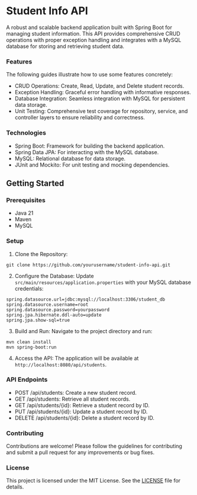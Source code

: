 # Student Info API

A robust and scalable backend application built with Spring Boot for managing student information. This API provides comprehensive CRUD operations with proper exception handling and integrates with a MySQL database for storing and retrieving student data.

### Features

The following guides illustrate how to use some features concretely:

* CRUD Operations: Create, Read, Update, and Delete student records.
* Exception Handling: Graceful error handling with informative responses.
* Database Integration: Seamless integration with MySQL for persistent data storage.
* Unit Testing: Comprehensive test coverage for repository, service, and controller layers to ensure reliability and correctness.


### Technologies

* Spring Boot: Framework for building the backend application.
* Spring Data JPA: For interacting with the MySQL database.
* MySQL: Relational database for data storage.
* JUnit and Mockito: For unit testing and mocking dependencies.

## Getting Started
### Prerequisites

* Java 21
* Maven
* MySQL

### Setup
1. Clone the Repository:
```
git clone https://github.com/yourusername/student-info-api.git
```

2. Configure the Database: Update `src/main/resources/application.properties` with your MySQL database credentials:
```
spring.datasource.url=jdbc:mysql://localhost:3306/student_db
spring.datasource.username=root
spring.datasource.password=yourpassword
spring.jpa.hibernate.ddl-auto=update
spring.jpa.show-sql=true
```
3. Build and Run: Navigate to the project directory and run:
```
mvn clean install
mvn spring-boot:run
```

4. Access the API: The application will be available at `http://localhost:8080/api/students`.

### API Endpoints
* POST /api/students: Create a new student record.
* GET /api/students: Retrieve all student records.
* GET /api/students/{id}: Retrieve a student record by ID.
* PUT /api/students/{id}: Update a student record by ID.
* DELETE /api/students/{id}: Delete a student record by ID.

### Contributing
Contributions are welcome! Please follow the guidelines for contributing and submit a pull request for any improvements or bug fixes.

### License
This project is licensed under the MIT License. See the [LICENSE](LICENSE.md) file for details.